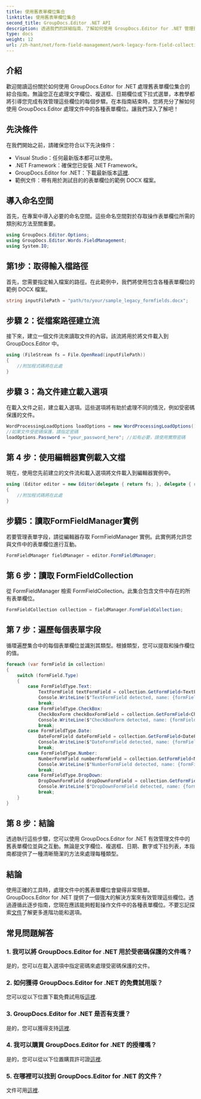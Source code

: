 ```yaml
---
title: 使用舊表單欄位集合
linktitle: 使用舊表單欄位集合
second_title: GroupDocs.Editor .NET API
description: 透過我們的詳細指南，了解如何使用 GroupDocs.Editor for .NET 管理舊表單欄位。非常適合處理文字欄位、複選框、日期等。
type: docs
weight: 12
url: /zh-hant/net/form-field-management/work-legacy-form-field-collection/
---
```

## 介紹
歡迎閱讀這份關於如何使用 GroupDocs.Editor for .NET 處理舊表單欄位集合的綜合指南。無論您正在處理文字欄位、複選框、日期欄位或下拉式選單，本教學都將引導您完成有效管理這些欄位的每個步驟。在本指南結束時，您將充分了解如何使用 GroupDocs.Editor 處理文件中的各種表單欄位。讓我們深入了解吧！
## 先決條件
在我們開始之前，請確保您符合以下先決條件：
- Visual Studio：任何最新版本都可以使用。
- .NET Framework：確保您已安裝 .NET Framework。
-  GroupDocs.Editor for .NET：下載最新版本[這裡](https://releases.groupdocs.com/editor/net/).
- 範例文件：帶有用於測試目的的表單欄位的範例 DOCX 檔案。
## 導入命名空間
首先，在專案中導入必要的命名空間。這些命名空間對於存取操作表單欄位所需的類別和方法至關重要。
```csharp
using GroupDocs.Editor.Options;
using GroupDocs.Editor.Words.FieldManagement;
using System.IO;
```
## 第1步：取得輸入檔路徑
首先，您需要指定輸入檔案的路徑。在此範例中，我們將使用包含各種表單欄位的範例 DOCX 檔案。
```csharp
string inputFilePath = "path/to/your/sample_legacy_formfields.docx";
```
## 步驟 2：從檔案路徑建立流
接下來，建立一個文件流來讀取文件的內容。該流將用於將文件載入到 GroupDocs.Editor 中。
```csharp
using (FileStream fs = File.OpenRead(inputFilePath))
{
    //附加程式碼將在此處
}
```
## 步驟 3：為文件建立載入選項
在載入文件之前，建立載入選項。這些選項將有助於處理不同的情況，例如受密碼保護的文件。
```csharp
WordProcessingLoadOptions loadOptions = new WordProcessingLoadOptions();
//如果文件受密碼保護，請指定密碼
loadOptions.Password = "your_password_here"; //如有必要，請使用實際密碼
```
## 第 4 步：使用編輯器實例載入文檔
現在，使用您先前建立的文件流和載入選項將文件載入到編輯器實例中。
```csharp
using (Editor editor = new Editor(delegate { return fs; }, delegate { return loadOptions; }))
{
    //附加程式碼將在此處
}
```
## 步驟5：讀取FormFieldManager實例
若要管理表單字段，請從編輯器存取 FormFieldManager 實例。此實例將允許您與文件中的表單欄位進行互動。
```csharp
FormFieldManager fieldManager = editor.FormFieldManager;
```
## 第 6 步：讀取 FormFieldCollection
從 FormFieldManager 檢索 FormFieldCollection。此集合包含文件中存在的所有表單欄位。
```csharp
FormFieldCollection collection = fieldManager.FormFieldCollection;
```
## 第 7 步：遍歷每個表單字段
循環遍歷集合中的每個表單欄位並識別其類型。根據類型，您可以提取和操作欄位的值。
```csharp
foreach (var formField in collection)
{
    switch (formField.Type)
    {
        case FormFieldType.Text:
            TextFormField textFormField = collection.GetFormField<TextFormField>(formField.Name);
            Console.WriteLine($"TextFormField detected, name: {formField.Name}, value: {textFormField.Value}");
            break;
        case FormFieldType.CheckBox:
            CheckBoxForm checkBoxFormField = collection.GetFormField<CheckBoxForm>(formField.Name);
            Console.WriteLine($"CheckBoxForm detected, name: {formField.Name}, value: {checkBoxFormField.Value}");
            break;
        case FormFieldType.Date:
            DateFormField dateFormField = collection.GetFormField<DateFormField>(formField.Name);
            Console.WriteLine($"DateFormField detected, name: {formField.Name}, value: {dateFormField.Value}");
            break;
        case FormFieldType.Number:
            NumberFormField numberFormField = collection.GetFormField<NumberFormField>(formField.Name);
            Console.WriteLine($"NumberFormField detected, name: {formField.Name}, value: {numberFormField.Value}");
            break;
        case FormFieldType.DropDown:
            DropDownFormField dropDownFormField = collection.GetFormField<DropDownFormField>(formField.Name);
            Console.WriteLine($"DropDownFormField detected, name: {formField.Name}, value selected: {dropDownFormField.Value[dropDownFormField.SelectedIndex]}");
            break;
    }
}
```
## 第 8 步：結論
透過執行這些步驟，您可以使用 GroupDocs.Editor for .NET 有效管理文件中的舊表單欄位並與之互動。無論是文字欄位、複選框、日期、數字或下拉列表，本指南都提供了一種清晰簡潔的方法來處理每種類型。
## 結論
使用正確的工具時，處理文件中的舊表單欄位會變得非常簡單。 GroupDocs.Editor for .NET 提供了一個強大的解決方案來有效管理這些欄位。透過遵循此逐步指南，您現在應該能夠輕鬆操作文件中的各種表單欄位。不要忘記探索[文件](https://reference.groupdocs.com/editor/net/)了解更多進階功能和選項。
## 常見問題解答
### 1. 我可以將 GroupDocs.Editor for .NET 用於受密碼保護的文件嗎？
是的，您可以在載入選項中指定密碼來處理受密碼保護的文件。
### 2. 如何獲得 GroupDocs.Editor for .NET 的免費試用版？
您可以從以下位置下載免費試用版[這裡](https://releases.groupdocs.com/).
### 3. GroupDocs.Editor for .NET 是否有支援？
是的，您可以獲得支持[這裡](https://forum.groupdocs.com/c/editor/20).
### 4. 我可以購買 GroupDocs.Editor for .NET 的授權嗎？
是的，您可以從以下位置購買許可證[這裡](https://purchase.groupdocs.com/buy).
### 5. 在哪裡可以找到 GroupDocs.Editor for .NET 的文件？
文件可用[這裡](https://reference.groupdocs.com/editor/net/).